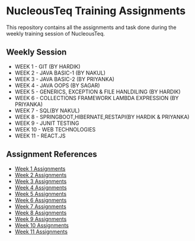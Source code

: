 
# NucleousTeq Training Assignments

This repository contains all the assignments and task done during the weekly training session of NucleousTeq.


## Weekly Session
- WEEK 1 - GIT (BY HARDIK)
- WEEK 2 - JAVA BASIC-1 (BY NAKUL)
- WEEK 3 - JAVA BASIC-2 (BY PRIYANKA)
- WEEK 4 - JAVA OOPS (BY SAGAR)
- WEEK 5 - GENERICS, EXCEPTION & FILE HANLDILING (BY HARDIK)
- WEEK 6 - COLLECTIONS FRAMEWORK LAMBDA EXPRESSION (BY PRIYANKA)
- WEEK 7 - SQL(BY NAKUL)
- WEEK 8 - SPRINGBOOT,HIBERNATE,RESTAPI(BY HARDIK & PRIYANKA)
- WEEK 9 - JUNIT TESTING
- WEEK 10 - WEB TECHNOLOGIES
- WEEK 11 - REACT.JS



## Assignment References

- [Week 1  Assignments](https://github.com/Akashrajpoots14/NucleousTeq-Assignment_Task/tree/master/TASK%201)
- [Week 2 Assignments](https://github.com/Akashrajpoots14/NucleousTeq-Assignment_Task/tree/master/TASK%201)
- [Week 3 Assignments](https://github.com/Akashrajpoots14/NucleousTeq-Assignment_Task/tree/master/TASK_2)
- [Week 4 Assignments](https://github.com/Akashrajpoots14/NucleousTeq-Assignment_Task/tree/master/TASK_3)
- [Week 5 Assignments](https://github.com/Akashrajpoots14/NucleousTeq-Assignment_Task/tree/week5/TASK_4)
- [Week 6 Assignments](https://github.com/Akashrajpoots14/NucleousTeq-Assignment_Task/tree/master/TASK_5)
- [Week 7 Assignments](https://github.com/Akashrajpoots14/NucleousTeq-Assignment_Task/tree/master/TASK_6)
- [Week 8 Assignments](https://github.com/Akashrajpoots14/NucleousTeq-Assignment_Task/tree/master/TASK_7)
- [Week 9 Assignments](https://github.com/Akashrajpoots14/NucleousTeq-Assignment_Task/tree/master/TASK_8)
- [Week 10 Assignments](https://github.com/Akashrajpoots14/NucleousTeq-Assignment_Task/tree/master/TASK_9)
- [Week 11 Assignments](https://github.com/Akashrajpoots14/NucleousTeq-Assignment_Task/tree/master/TASK_10)



